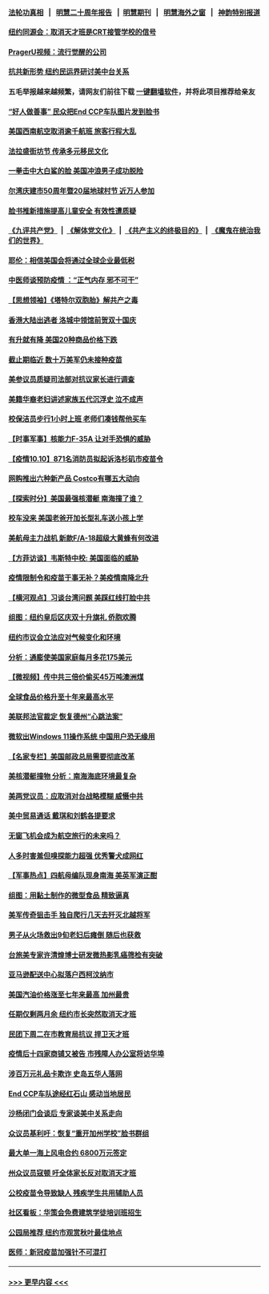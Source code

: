 #### [法轮功真相](https://github.com/gfw-breaker/truth/blob/master/README.md?t=0) &nbsp;&nbsp;|&nbsp;&nbsp; [明慧二十周年报告](https://github.com/gfw-breaker/mh-reports/blob/master/README.md?t=0) &nbsp;&nbsp;|&nbsp;&nbsp;[明慧期刊](https://github.com/gfw-breaker/mh-qikan) &nbsp;&nbsp;|&nbsp;&nbsp; [明慧海外之窗](https://github.com/gfw-breaker/mh-news/blob/master/README.md?t=0) &nbsp;&nbsp;|&nbsp;&nbsp; [神韵特别报道](https://github.com/gfw-breaker/mh-news/blob/master/shenyun.md?t=0)
#### [纽约同源会：取消天才班是CRT接管学校的信号](../pages/nsc412/n13296079.md?t=10111550) 
#### [PragerU视频：流行觉醒的公司](../pages/nsc412/n13296072.md?t=10111550) 
#### [抗共新形势 纽约民运界研讨美中台关系](../pages/nsc412/n13296076.md?t=10111550) 
#### 五毛举报越来越频繁，请网友们前往下载 [一键翻墙软件](https://github.com/gfw-breaker/ssr-accounts)，并将此项目推荐给亲友
#### [“好人做善事” 民众把End CCP车队图片发到脸书](../pages/nsc412/n13296143.md?t=10111550) 
#### [美国西南航空取消逾千航班 旅客行程大乱](../pages/nsc412/n13296259.md?t=10111550) 
#### [法拉盛街坊节 传承多元移民文化](../pages/nsc412/n13296187.md?t=10111550) 
#### [一拳击中大白鲨的脸 美国冲浪男子成功脱险](../pages/nsc412/n13296059.md?t=10111550) 
#### [尔湾庆建市50周年暨20届地球村节 近万人参加](../pages/nsc412/n13295974.md?t=10111550) 
#### [脸书推新措施提高儿童安全 有效性遭质疑](../pages/nsc412/n13295506.md?t=10111550) 
#### [《九评共产党》](https://github.com/begood0513/9ping.md/blob/master/README.md) &nbsp;|&nbsp; [《解体党文化》](../../../../jtdwh.md/blob/master/README.md)  &nbsp;|&nbsp; [《共产主义的终极目的》](../../../../gczydzjmd.md/blob/master/README.md) &nbsp;|&nbsp; [《魔鬼在统治我们的世界》](../../../../mgztzwmdsj.md/blob/master/README.md) 
#### [耶伦：相信美国会将通过全球企业最低税](../pages/nsc412/n13295863.md?t=10111550) 
#### [中医师谈预防疫情 ：“正气内存 邪不可干”](../pages/nsc412/n13295908.md?t=10111550) 
#### [【思想领袖】《塔特尔双胞胎》解共产之毒](../pages/nsc412/n13264374.md?t=10111550) 
#### [香港大陆出逃者 洛城中领馆前贺双十国庆](../pages/nsc412/n13295680.md?t=10111550) 
#### [有升就有降 美国20种商品价格下跌](../pages/nsc412/n13279165.md?t=10111550) 
#### [截止期临近 数十万美军仍未接种疫苗](../pages/nsc412/n13295170.md?t=10111550) 
#### [美参议员质疑司法部对抗议家长进行调查](../pages/nsc412/n13295465.md?t=10111550) 
#### [美籍华裔老妇讲述家族五代沉浮史 泣不成声](../pages/nsc412/n13295049.md?t=10111550) 
#### [校保洁员步行1小时上班 老师们凑钱帮他买车](../pages/nsc412/n13294552.md?t=10111550) 
#### [【时事军事】核能力F-35A 让对手恐惧的威胁](../pages/nsc412/n13291358.md?t=10111550) 
#### [【疫情10.10】871名消防员拟起诉洛杉矶市疫苗令](../pages/nsc412/n13294346.md?t=10111550) 
#### [网购推出六种新产品 Costco有哪五大动向](../pages/nsc412/n13291466.md?t=10111550) 
#### [【探索时分】美国最强核潜艇 南海撞了谁？](../pages/nsc412/n13293258.md?t=10111550) 
#### [校车没来 美国老爸开加长型礼车送小孩上学](../pages/nsc412/n13293863.md?t=10111550) 
#### [美航母主力战机 新款F/A-18超级大黄蜂有何改进](../pages/nsc412/n13286888.md?t=10111550) 
#### [【方菲访谈】韦斯特中校: 美国面临的威胁](../pages/nsc412/n13293260.md?t=10111550) 
#### [疫情限制令和疫苗于事无补？美疫情南降北升](../pages/nsc412/n13293413.md?t=10111550) 
#### [【横河观点】习谈台湾问题 美踩红线打脸中共](../pages/nsc412/n13293473.md?t=10111550) 
#### [组图：纽约皇后区庆双十升旗礼 侨胞欢腾](../pages/nsc412/n13293427.md?t=10111550) 
#### [纽约市议会立法应对气候变化和环境](../pages/nsc412/n13292263.md?t=10111550) 
#### [分析：通膨使美国家庭每月多花175美元](../pages/nsc412/n13293167.md?t=10111550) 
#### [【微视频】传中共三倍价偷买45万吨澳洲煤](../pages/nsc412/n13292849.md?t=10111550) 
#### [全球食品价格升至十年来最高水平](../pages/nsc412/n13293172.md?t=10111550) 
#### [美联邦法官裁定 恢复德州“心跳法案”](../pages/nsc412/n13293131.md?t=10111550) 
#### [微软出Windows 11操作系统 中国用户恐无缘用](../pages/nsc412/n13292934.md?t=10111550) 
#### [【名家专栏】美国邮政总局需要彻底改革](../pages/nsc412/n13292784.md?t=10111550) 
#### [美核潜艇撞物 分析：南海海底环境最复杂](../pages/nsc412/n13292996.md?t=10111550) 
#### [美两党议员：应取消对台战略模糊 威慑中共](../pages/nsc412/n13292893.md?t=10111550) 
#### [美中贸易通话 戴琪和刘鹤各提要求](../pages/nsc412/n13292962.md?t=10111550) 
#### [无窗飞机会成为航空旅行的未来吗？](../pages/nsc412/n13292792.md?t=10111550) 
#### [人多时害羞但嗅探能力超强 优秀警犬成网红](../pages/nsc412/n13292556.md?t=10111550) 
#### [【军事热点】四航母编队现身南海 美英军演正酣](../pages/nsc412/n13291331.md?t=10111550) 
#### [组图：用黏土制作的微型食品 精致逼真](../pages/nsc412/n13292643.md?t=10111550) 
#### [美军传奇狙击手 独自爬行几天去歼灭北越将军](../pages/nsc412/n13292597.md?t=10111550) 
#### [男子从火场救出9旬老妇后瘫倒 随后也获救](../pages/nsc412/n13292311.md?t=10111550) 
#### [台旅美专家许清煌博士研发微热影乳癌筛检有突破](../pages/nsc412/n13292456.md?t=10111550) 
#### [亚马逊配送中心拟落户西柯汶纳市](../pages/nsc412/n13292387.md?t=10111550) 
#### [美国汽油价格涨至七年来最高 加州最贵](../pages/nsc412/n13292379.md?t=10111550) 
#### [任期仅剩两月余 纽约市长突然取消天才班](../pages/nsc412/n13292279.md?t=10111550) 
#### [民团下周二在市教育局抗议 捍卫天才班](../pages/nsc412/n13292239.md?t=10111550) 
#### [疫情后十四家商铺又被告 市残障人办公室将访华埠](../pages/nsc412/n13292253.md?t=10111550) 
#### [涉百万元礼品卡欺诈 史岛五华人落网](../pages/nsc412/n13292247.md?t=10111550) 
#### [End CCP车队途经红石山 感动当地居民](../pages/nsc412/n13292230.md?t=10111550) 
#### [沙杨闭门会谈后 专家谈美中关系走向](../pages/nsc412/n13291699.md?t=10111550) 
#### [众议员基利吁：恢复“重开加州学校”脸书群组](../pages/nsc412/n13292163.md?t=10111550) 
#### [最大单一海上风电合约 6800万元签定](../pages/nsc412/n13292236.md?t=10111550) 
#### [州众议员寇顿 吁全体家长反对取消天才班](../pages/nsc412/n13292244.md?t=10111550) 
#### [公校疫苗令导致缺人 残疾学生共用辅助人员](../pages/nsc412/n13292261.md?t=10111550) 
#### [社区看板：华策会免费建筑学徒培训班招生](../pages/nsc412/n13292267.md?t=10111550) 
#### [公园局推荐 纽约市观赏秋叶最佳地点](../pages/nsc412/n13292269.md?t=10111550) 
#### [医师：新冠疫苗加强针不可混打](../pages/nsc412/n13292284.md?t=10111550) 

----
#### [ >>> 更早内容 <<< ](../indexes/nsc412-earlier.md)
